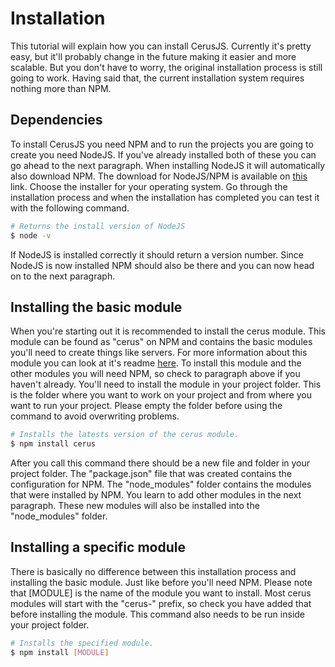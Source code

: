 # Installation
This tutorial will explain how you can install CerusJS. Currently it's pretty easy, but it'll probably change in the future making it easier and more scalable. But you don't have to worry, the original installation process is still going to work. Having said that, the current installation system requires nothing more than NPM.

## Dependencies
To install CerusJS you need NPM and to run the projects you are going to create you need NodeJS. If you've already installed both of these you can go ahead to the next paragraph. When installing NodeJS it will automatically also download NPM. The download for NodeJS/NPM is available on [this](https://nodejs.org/en/download/) link. Choose the installer for your operating system. Go through the installation process and when the installation has completed you can test it with the following command.
```bash
# Returns the install version of NodeJS
$ node -v
```
If NodeJS is installed correctly it should return a version number. Since NodeJS is now installed NPM should also be there and you can now head on to the next paragraph.

## Installing the basic module
When you're starting out it is recommended to install the cerus module. This module can be found as "cerus" on NPM and contains the basic modules you'll need to create things like servers. For more information about this module you can look at it's readme [here](/views/home/readme.html). To install this module and the other modules you will need NPM, so check to paragraph above if you haven't already. You'll need to install the module in your project folder. This is the folder where you want to work on your project and from where you want to run your project. Please empty the folder before using the command to avoid overwriting problems.
```bash
# Installs the latests version of the cerus module.
$ npm install cerus
```
After you call this command there should be a new file and folder in your project folder. The "package.json" file that was created contains the configuration for NPM. The "node_modules" folder contains the modules that were installed by NPM. You learn to add other modules in the next paragraph. These new modules will also be installed into the "node_modules" folder.

## Installing a specific module
There is basically no difference between this installation process and installing the basic module. Just like before you'll need NPM. Please note that [MODULE] is the name of the module you want to install. Most cerus modules will start with the "cerus-" prefix, so check you have added that before installing the module. This command also needs to be run inside your project folder.
```bash
# Installs the specified module.
$ npm install [MODULE]
```

